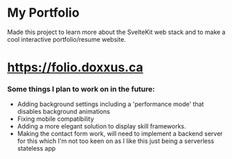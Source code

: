 # My Portfolio

Made this project to learn more about the SvelteKit web stack and to make a cool interactive portfolio/resume website.

# https://folio.doxxus.ca


### Some things I plan to work on in the future:

- Adding background settings including a 'performance mode' that disables background animations
- Fixing mobile compatibility
- Adding a more elegant solution to display skill frameworks.
- Making the contact form work, will need to implement a backend server for this which I'm not too keen on as I like this just being a serverless stateless app
